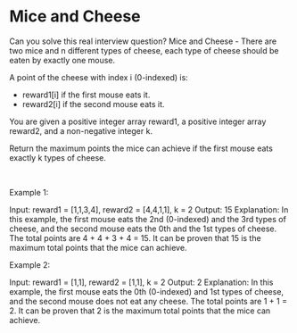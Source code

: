 # Mice and Cheese

Can you solve this real interview question? Mice and Cheese - There are two mice and n different types of cheese, each type of cheese should be eaten by exactly one mouse.

A point of the cheese with index i (0-indexed) is:

 * reward1[i] if the first mouse eats it.
 * reward2[i] if the second mouse eats it.

You are given a positive integer array reward1, a positive integer array reward2, and a non-negative integer k.

Return the maximum points the mice can achieve if the first mouse eats exactly k types of cheese.

 

Example 1:


Input: reward1 = [1,1,3,4], reward2 = [4,4,1,1], k = 2
Output: 15
Explanation: In this example, the first mouse eats the 2nd (0-indexed) and the 3rd types of cheese, and the second mouse eats the 0th and the 1st types of cheese.
The total points are 4 + 4 + 3 + 4 = 15.
It can be proven that 15 is the maximum total points that the mice can achieve.


Example 2:


Input: reward1 = [1,1], reward2 = [1,1], k = 2
Output: 2
Explanation: In this example, the first mouse eats the 0th (0-indexed) and 1st types of cheese, and the second mouse does not eat any cheese.
The total points are 1 + 1 = 2.
It can be proven that 2 is the maximum total points that the mice can achieve.